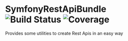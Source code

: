 # SymfonyRestApiBundle ![Build Status](https://travis-ci.org/delr3ves/SymfonyRestApiBundle.svg) ![Coverage](https://coveralls.io/repos/github/delr3ves/SymfonyRestApiBundle/badge.svg?branch=master)
Provides some utilities to create Rest Apis in an easy way
